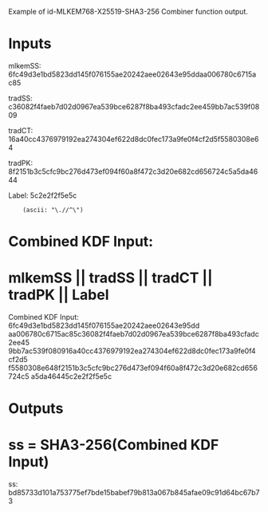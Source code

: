 Example of id-MLKEM768-X25519-SHA3-256 Combiner function output.

# Inputs
mlkemSS:
6fc49d3e1bd5823dd145f076155ae20242aee02643e95ddaa006780c6715ac85

tradSS:
c36082f4faeb7d02d0967ea539bce6287f8ba493cfadc2ee459bb7ac539f0809

tradCT:
16a40cc4376979192ea274304ef622d8dc0fec173a9fe0f4cf2d5f5580308e64

tradPK:
8f2151b3c5cfc9bc276d473ef094f60a8f472c3d20e682cd656724c5a5da4644

Label:  5c2e2f2f5e5c

        (ascii: "\.//^\")


# Combined KDF Input:
#  mlkemSS || tradSS || tradCT || tradPK || Label

Combined KDF Input: 6fc49d3e1bd5823dd145f076155ae20242aee02643e95dd
aa006780c6715ac85c36082f4faeb7d02d0967ea539bce6287f8ba493cfadc2ee45
9bb7ac539f080916a40cc4376979192ea274304ef622d8dc0fec173a9fe0f4cf2d5
f5580308e648f2151b3c5cfc9bc276d473ef094f60a8f472c3d20e682cd656724c5
a5da46445c2e2f2f5e5c


# Outputs
# ss = SHA3-256(Combined KDF Input)

ss:
bd85733d101a753775ef7bde15babef79b813a067b845afae09c91d64bc67b73
